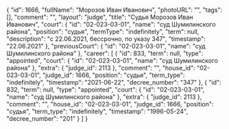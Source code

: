 {
    "id": 1666,
    "fullName": "Морозов Иван Иванович",
    "photoURL": "",
    "tags": [],
    "comment": "",
    "layout": "judge",
    "title": "Судья Морозов Иван Иванович",
    "court": {
        "id": "02-023-03-01",
        "name": "суд Шумилинского района",
        "position": "судья",
        "termType": "indefinitely",
        "term": null,
        "description": "c 22.06.2021, бессрочно, по указу 347",
        "timestamp": "22.06.2021"
    },
    "previousCourt": {
        "id": "02-023-03-01",
        "name": "суд Шумилинского района"
    },
    "career": [
        {
            "id": 833,
            "term": null,
            "type": "appointed",
            "court": {
                "id": "02-023-03-01",
                "name": "суд Шумилинского района"
            },
            "extra": {
                "judge_id": 2113
            },
            "comment": "",
            "house_id": "02-023-03-01",
            "judge_id": 1666,
            "position": "судья",
            "term_type": "indefinitely",
            "timestamp": "2021-06-22",
            "decree_number": "347"
        },
        {
            "id": 832,
            "term": null,
            "type": "appointed",
            "court": {
                "id": "02-023-03-01",
                "name": "суд Шумилинского района"
            },
            "extra": {
                "judge_id": 2113
            },
            "comment": "",
            "house_id": "02-023-03-01",
            "judge_id": 1666,
            "position": "судья",
            "term_type": "indefinitely",
            "timestamp": "1996-05-24",
            "decree_number": "201"
        }
    ]
}